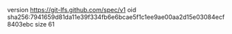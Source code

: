 version https://git-lfs.github.com/spec/v1
oid sha256:7941659d81da11e39f334fb6e6bcae5f1c1ee9ae00aa2d15e03084ecf8403ebc
size 61
